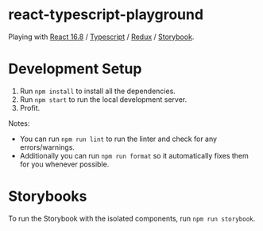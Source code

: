 # react-typescript-playground

Playing with [React 16.8](https://reactjs.org/blog/2019/02/06/react-v16.8.0.html) / [Typescript](https://www.typescriptlang.org/) / [Redux](https://redux.js.org/) / [Storybook](https://storybook.js.org/).

# Development Setup

1. Run `npm install` to install all the dependencies.
2. Run `npm start` to run the local development server.
3. Profit.

Notes:
* You can run `npm run lint` to run the linter and check for any errors/warnings.
* Additionally you can run `npm run format` so it automatically fixes them for you whenever possible.

# Storybooks

To run the Storybook with the isolated components, run `npm run storybook`.
